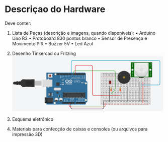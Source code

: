 # Descriçao do Hardware

Deve conter:

1) Lista de Peças (descrição e imagens, quando disponíveis):
•	Arduino Uno R3
•	Protoboard 830 pontos branco
•	Sensor de Presença e Movimento PIR
•	Buzzer 5V
•	Led Azul

2) Desenho Tinkercad ou Fritzing
![picture](tinkercad.png)

3) Esquema eletrônico

4) Materiais para confecção de caixas e consoles (ou arquivos para impressão 3D)
